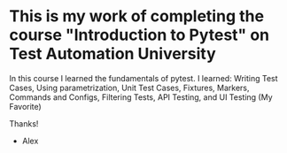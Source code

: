 # This is my work of completing the course "Introduction to Pytest" on Test Automation University

In this course I learned the fundamentals of pytest.
I learned: Writing Test Cases, Using parametrization, Unit Test Cases, Fixtures, Markers, Commands and Configs, Filtering Tests, API Testing, and UI Testing (My Favorite)

Thanks! 

- Alex

